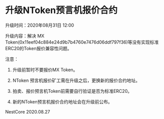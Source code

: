 # 升级NToken预言机报价合约

升级时间：2020年08月31日 12:00

升级内容：解决 MX Token(0x11eef04c884e24d9b7b4760e7476d06ddf797f36)等没有实现标准ERC20的Token报价兼容性问题。

注意：

1. 升级前暂时不要报价MX Token。

2. NToken 预言机报价矿工需在升级之后，更换新的报价合约地址。

3. 拍卖、报价预言机Token前需要自行验证是否为标准ERC20。

4. 新的NToken预言机报价合约地址会在升级前公布。

NestCore
2020.08.27
